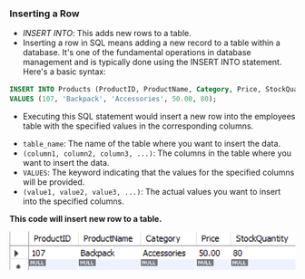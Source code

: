 ### Inserting a Row

- *INSERT INTO*: This adds new rows to a table.
- Inserting a row in SQL means adding a new record to a table within a database. It's one of the fundamental operations in database management and is  typically done using the INSERT INTO statement. Here's a basic syntax:

```sql
INSERT INTO Products (ProductID, ProductName, Category, Price, StockQuantity)
VALUES (107, 'Backpack', 'Accessories', 50.00, 80);
```
- Executing this SQL statement would insert a new row into the employees table with the specified values in the corresponding columns.

* `table_name`: The name of the table where you want to insert the data.
* `(column1, column2, column3, ...)`: The columns in the table where you want to insert the data.
* `VALUES`: The keyword indicating that the values for the specified columns will be provided.
* `(value1, value2, value3, ...)`: The actual values you want to insert into the specified columns.

**This code will insert new row to a table.**

<img src='./image/insert-single.PNG'></img>



